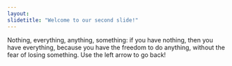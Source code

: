 ```yaml
---
layout: 
slidetitle: "Welcome to our second slide!"
---
```

Nothing, everything, anything, something: if you have nothing, then you have everything, because you have the freedom to do anything, without the fear of losing something.
Use the left arrow to go back!
